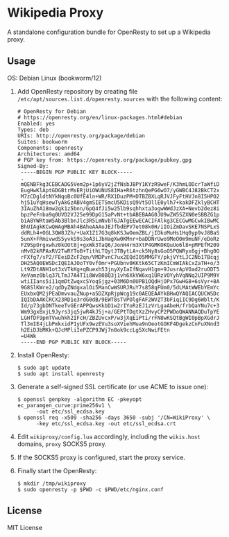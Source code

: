 Wikipedia Proxy
===============

A standalone configuration bundle for OpenResty to set up a Wikipedia proxy.

Usage
-----
OS: Debian Linux (bookworm/12)

1. Add OpenResty repository by creating file
   `/etc/apt/sources.list.d/openresty.sources`
   with the following content:

    ```
    # OpenResty for Debian
    # https://openresty.org/en/linux-packages.html#debian
    Enabled: yes
    Types: deb
    URIs: http://openresty.org/package/debian
    Suites: bookworm
    Components: openresty
    Architectures: amd64
    # PGP key from: https://openresty.org/package/pubkey.gpg
    Signed-By:
     -----BEGIN PGP PUBLIC KEY BLOCK-----
     .
     mQENBFkg3CEBCADG5Vem2p+1p6yV2jZfNsbJBPY1KYzR9weF/K3hmLODcrTaWfiD
     EugHwKlAptGDGBtrMsERjUiOWUNUS8IHa+R6tzhnQePG6wO7/yGWBC4J82BkCT2x
     M7zCDgldtNYkNqoBc0UfE4ln+WR/RX1DuzPM+DTBZBXLqRJVJFyFtHVJn8I5HPO2
     hj51uYqHsewTyAkGzABV4gmSIETSmcU5KDisQ9Vt5OllE0ylh7+kakDFZklyBCHT
     3IAuZhA18mw2qk1z5bnn/GpQ4fJi5w25lb9sqhhxta3ogwWWdJzXA+Nevb2dez8i
     bpzPeFnba9q0UVD2VJ25e99DpG15aPvNt+tbABEBAAG0JU9wZW5SZXN0eSBBZG1p
     biA8YWRtaW5Ab3BlbnJlc3R5LmNvbT6JATgEEwECACIFAlkg3CECGwMGCwkIBwMC
     BhUIAgkKCwQWAgMBAh4BAheAAAoJEJfbdEPV7et08k0H/iIOiZmDavSKE7NSPLxS
     ddRLh4+OGL3QW8JZh/+UaX1Z17G3q8kKSJwOemZBL/jIDkoMuHs1Hq0yp9vJ8BaS
     5unX+FRmivwdS5yvkS9s3oA3iJbHagXw0KMnr+baDDNrUwo9MeO0m9muNF/eDoRz
     FZ9SpOrgxwhz0kOOt8j+gxWk3TaQ6/JonH4rm3XtP4GMKOKQuUo6l8+pMPEfM209
     nMv82kRPAxRV2TwRYToB+TithLTQytJTBytLA+ck5Ny8sGoO5PQWRyx6gj+Bhg0O
     rFXfg7/sP2/FEeiDZcF2qn/VMDPvnC7ux2EQdI05MMGFY/pkjVYtLJC2Nb17Bcqj
     DH25AQ0EWSDcIQEIAJOoTY0vf0mr+PGUbnv0KKtk65CTzKmICmWIAkCxZaTH+o/3
     Lt9ZDtANH1ot3xVTkKg+qBuexh53jnyXyIaIfNqavH1gm+9JusrApVOad2ruODT5
     XeVamz0blq37LTmJ7A4T1i8WvB0BQ3j1vh6XkVW6xq1URzVOYyhVqNNq2UIP9M9Y
     wtiIIans5i11qmDtZwqxcSYoqSjgz+03M6Dn0UPB1OQdHjOPx7GwHG8+6sVyr+8A
     9G8SlKWre2/qdDyZNdgxalOi5ManCwWSURJRuY7s858qFUm0/5dLMAtWWEbYEmYc
     EUxbxQM2jPEaDmvvauZNup+a5DZXpRjpWcg19c0AEQEAAYkBHwQYAQIACQUCWSDc
     IQIbDAAKCRCX23RD1e3rdG0dB/9EWT8sTVPOlgFAF2WVZT3bFiqiIC9Dg6Wblt/K
     Id/p73gbDNTkeeTvGErAPPQwsKkbD1w2rIYoRzEJ1zVrLgaAbeH/frbQaYNu7c+3
     Wm93gxBxjL9Jyrs3jq5jwR4kJ5j+a/GEPtTDqtXzZHvyCP2PWDoQWANNAQDuTpYE
     LGHfDF9pmTVwuhkh2IFcH/ZBZUvcxP/w3jXqEiPti/rFN8wKSQtBgWI0pBpXGdrJ
     Tl3mIE4jLbPmkxidP1yUFx9wzEVu3soXViehMua9nOeotGOKF4DgekzCnFuXNnd3
     h2EiDJbMKk+QJcMPliIePZCP9JWj7n0ok9ccLg5XcNwiFEtn
     =U4Wk
     -----END PGP PUBLIC KEY BLOCK-----
    ```

2. Install OpenResty:

    ```
    $ sudo apt update
    $ sudo apt install openresty
    ```

3. Generate a self-signed SSL certificate (or use ACME to issue one):

    ```
    $ openssl genpkey -algorithm EC -pkeyopt ec_paramgen_curve:prime256v1 \
          -out etc/ssl_ecdsa.key
    $ openssl req -x509 -sha256 -days 3650 -subj '/CN=WikiProxy' \
          -key etc/ssl_ecdsa.key -out etc/ssl_ecdsa.crt
    ```

4. Edit `wikiproxy/config.lua` accordingly, including the `wikis.host`
   domains, `proxy` SOCKS5 proxy.

5. If the SOCKS5 proxy is configured, start the proxy service.

6. Finally start the OpenResty:

    ```
    $ mkdir /tmp/wikiproxy
    $ sudo openresty -p $PWD -c $PWD/etc/nginx.conf
    ```

License
-------
MIT License
